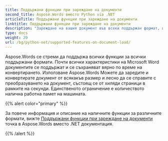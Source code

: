 ```yaml
---
title: Поддържани функции при зареждане на документи
second_title: Aspose.Words вместо Python via .NET
articleTitle: Поддържани функции при зареждане на документи
linktitle: Поддържани функции при зареждане на документи
description: "Зареждане на вашия документ във всеки поддържан формат, използвайки Python. Внос и конвертиране на документ от всякакъв размер."
type: docs
weight: 20
url: /bg/python-net/supported-features-on-document-load/
---
```


Aspose.Words се стреми да поддържа всички функции за всички поддържани формати. Почти всички характеристики на Microsoft Word документите се поддържат и се съхраняват вярно по време на конвертирането. Използване Aspose.Words Можете да заредите и конвертирате документ от всякакъв размер и лесно да се справите с преобразуването на документ, състоящ се от хиляди страници в рамките на секунди. Единственото ограничение е количеството налична работна памет на машината.

{{% alert color="primary" %}}

За повече информация и описание на наличните функции за различните формати, вижте [Поддържани функции при зареждане на документи](/words/bg/net/supported-features-on-document-load/) точка в Aspose.Words вместо .NET документация.

{{% /alert %}}